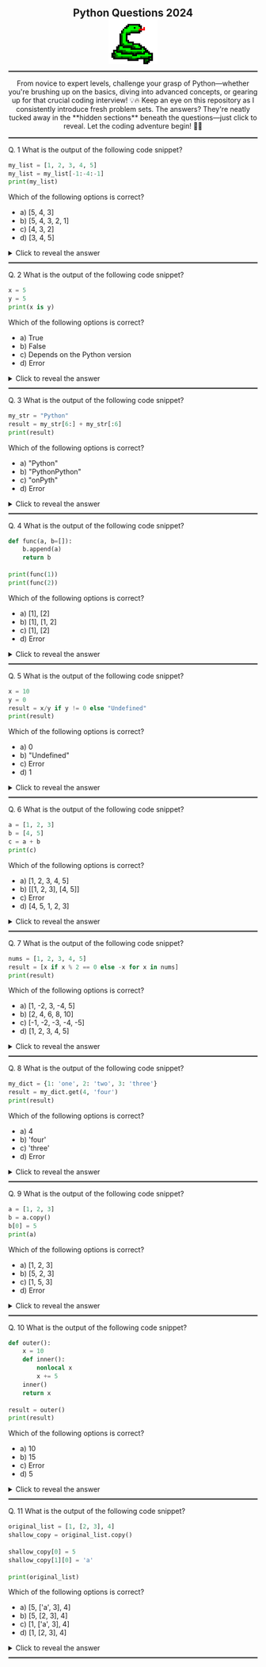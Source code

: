 

<div align="center">
  <h2 style="margin-bottom: 0;">Python Questions 2024</h2>
  <img src="https://github.com/Aashwin-Kumar/My-python-image/blob/main/7LIV.gif" alt="Python gif" width="100"/>
</div>

<hr style="border: 1px solid gray; margin: 10px 0;">

<p align="center">From novice to expert levels, challenge your grasp of Python—whether you're brushing up on the basics, diving into advanced concepts, or gearing up for that crucial coding interview! 💡🔥 Keep an eye on this repository as I consistently introduce fresh problem sets. The answers? They're neatly tucked away in the **hidden sections** beneath the questions—just click to reveal. Let the coding adventure begin! 🚀🐍 </p>

<hr style="border: 1px solid gray; margin: 10px 0;">

Q. 1 What is the output of the following code snippet?

```python
my_list = [1, 2, 3, 4, 5]
my_list = my_list[-1:-4:-1]
print(my_list)
```

Which of the following options is correct?

- a) [5, 4, 3]
- b) [5, 4, 3, 2, 1]
- c) [4, 3, 2]
- d) [3, 4, 5]

<details>
<summary>Click to reveal the answer</summary>

The correct answer is: a) [5, 4, 3]

Explanation:

The code creates a list my_list with values [1, 2, 3, 4, 5].
The slicing operation my_list[-1:-4:-1] extracts elements starting from the last element (-1) to the third element from the end (-4) in reverse order (-1 step).
Therefore, the result is [5, 4, 3].

</details>

<hr style="border: 1px solid gray; margin: 10px 0;">

Q. 2 What is the output of the following code snippet?

```python
x = 5
y = 5
print(x is y)
```

Which of the following options is correct?

- a) True
- b) False
- c) Depends on the Python version
- d) Error
  
<details>
<summary>Click to reveal the answer</summary>

The correct answer is: a) True

Explanation:

In CPython, small integers (usually -5 to 256) are cached and reused, so x is y will be True for small integers.

</details>

<hr style="border: 1px solid gray; margin: 10px 0;">

Q. 3 What is the output of the following code snippet?

```python
my_str = "Python"
result = my_str[6:] + my_str[:6]
print(result)
```

Which of the following options is correct?

- a) "Python"
- b) "PythonPython"
- c) "onPyth"
- d) Error
  
<details>
<summary>Click to reveal the answer</summary>

The correct answer is: a) "Python"

Explanation:

Slicing is forgiving in Python. When the indices exceed the length of the string, it wraps around.

</details>

<hr style="border: 1px solid gray; margin: 10px 0;">

Q. 4 What is the output of the following code snippet?

```python
def func(a, b=[]):
    b.append(a)
    return b

print(func(1))
print(func(2))
```

Which of the following options is correct?

- a) [1], [2]
- b) [1], [1, 2]
- c) [1], [2]
- d) Error
  
<details>
<summary>Click to reveal the answer</summary>

The correct answer is: b) [1], [1, 2]

Explanation:

The default value for b is mutable (a list), and it is shared among all calls to the function.

</details>

<hr style="border: 1px solid gray; margin: 10px 0;">

Q. 5 What is the output of the following code snippet?

```python
x = 10
y = 0
result = x/y if y != 0 else "Undefined"
print(result)
```

Which of the following options is correct?

- a) 0
- b) "Undefined"
- c) Error
- d) 1
  
<details>
<summary>Click to reveal the answer</summary>

The correct answer is: b) "Undefined"

Explanation:

The conditional expression checks if y is not equal to 0, and if true, it returns the result of x/y; otherwise, it returns "Undefined."

</details>

<hr style="border: 1px solid gray; margin: 10px 0;">

Q. 6 What is the output of the following code snippet?

```python
a = [1, 2, 3]
b = [4, 5]
c = a + b
print(c)
```

Which of the following options is correct?

- a) [1, 2, 3, 4, 5]
- b) [[1, 2, 3], [4, 5]]
- c) Error
- d) [4, 5, 1, 2, 3]
  
<details>
<summary>Click to reveal the answer</summary>

The correct answer is: a) [1, 2, 3, 4, 5]

Explanation:

The + operator concatenates lists.

</details>

<hr style="border: 1px solid gray; margin: 10px 0;">

Q. 7 What is the output of the following code snippet?

```python
nums = [1, 2, 3, 4, 5]
result = [x if x % 2 == 0 else -x for x in nums]
print(result)
```

Which of the following options is correct?

- a) [1, -2, 3, -4, 5]
- b) [2, 4, 6, 8, 10]
- c) [-1, -2, -3, -4, -5]
- d) [1, 2, 3, 4, 5]
  
<details>
<summary>Click to reveal the answer</summary>

The correct answer is: a) [1, -2, 3, -4, 5]

Explanation:

List comprehension with a conditional expression that negates odd numbers.

</details>

<hr style="border: 1px solid gray; margin: 10px 0;">

Q. 8 What is the output of the following code snippet?

```python
my_dict = {1: 'one', 2: 'two', 3: 'three'}
result = my_dict.get(4, 'four')
print(result)
```

Which of the following options is correct?

- a) 4
- b) 'four'
- c) 'three'
- d) Error
  
<details>
<summary>Click to reveal the answer</summary>

The correct answer is: b) 'four'

Explanation:

The get method returns the value for the specified key or a default value if the key is not present.

</details>

<hr style="border: 1px solid gray; margin: 10px 0;">

Q. 9 What is the output of the following code snippet?

```python
a = [1, 2, 3]
b = a.copy()
b[0] = 5
print(a)
```

Which of the following options is correct?

- a) [1, 2, 3]
- b) [5, 2, 3]
- c) [1, 5, 3]
- d) Error
  
<details>
<summary>Click to reveal the answer</summary>

The correct answer is: a) [1, 2, 3]

Explanation:

The copy method creates a new list, so modifying b does not affect a.

</details>

<hr style="border: 1px solid gray; margin: 10px 0;">

Q. 10 What is the output of the following code snippet?

```python
def outer():
    x = 10
    def inner():
        nonlocal x
        x += 5
    inner()
    return x

result = outer()
print(result)
```

Which of the following options is correct?

- a) 10
- b) 15
- c) Error
- d) 5
  
<details>
<summary>Click to reveal the answer</summary>

The correct answer is: b) 15

Explanation:

The nonlocal keyword allows the inner function to modify the variable in the outer scope.

</details>

<hr style="border: 1px solid gray; margin: 10px 0;">

Q. 11 What is the output of the following code snippet?

```python
original_list = [1, [2, 3], 4]
shallow_copy = original_list.copy()

shallow_copy[0] = 5  
shallow_copy[1][0] = 'a' 

print(original_list)
```

Which of the following options is correct?

- a) [5, ['a', 3], 4]
- b) [5, [2, 3], 4]
- c) [1, ['a', 3], 4]
- d) [1, [2, 3], 4]
  
<details>
<summary>Click to reveal the answer</summary>

The correct answer is: c) [1, ['a', 3], 4]

Explanation:

modifications to the elements within nested objects (like shallow_copy[1][0]) impact both the original and the shallow copied lists, as they share references to the same nested objects.

</details>

<hr style="border: 1px solid gray; margin: 10px 0;">


